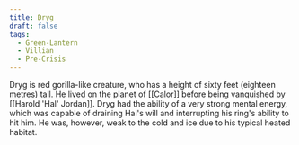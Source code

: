```yaml
---
title: Dryg
draft: false
tags:
  - Green-Lantern
  - Villian
  - Pre-Crisis
---
```

Dryg is red gorilla-like creature, who has a height of sixty feet (eighteen metres) tall. He lived on the planet of [[Calor]] before being vanquished by [[Harold 'Hal' Jordan]]. Dryg had the ability of a very strong mental energy, which was capable of draining Hal's will and interrupting his ring's ability to hit him. He was, however, weak to the cold and ice due to his typical heated habitat.